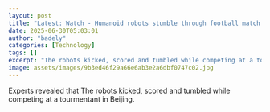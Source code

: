 ```yaml
---
layout: post
title: "Latest: Watch - Humanoid robots stumble through football match in China"
date: 2025-06-30T05:03:01
author: "badely"
categories: [Technology]
tags: []
excerpt: "The robots kicked, scored and tumbled while competing at a tourmentant in Beijing."
image: assets/images/9b3ed46f29a66e6ab3e2a6dbf0747c02.jpg
---
```


Experts revealed that The robots kicked, scored and tumbled while competing at a tourmentant in Beijing.

